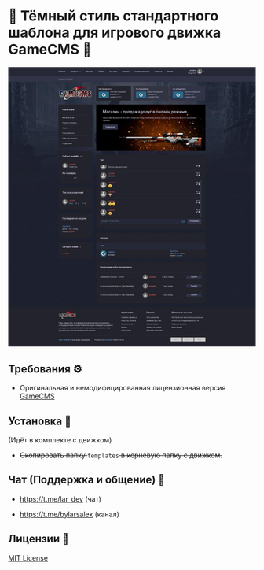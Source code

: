 # 🔶 Тёмный стиль стандартного шаблона для игрового движка GameCMS 🔶

![image](./screen.jpg)

## Требования ⚙️

- Оригинальная и немодифицированная лицензионная версия [GameCMS](https://gamecms.ru/)

## Установка 💾

(Идёт в комплекте с движком)
- ~~Скопировать папку ```templates``` в корневую папку с движком.~~

## Чат (Поддержка и общение) 🍕

- https://t.me/lar_dev (чат)

- https://t.me/bylarsalex (канал)

## Лицензии 📝

[MIT License](./LICENSE)